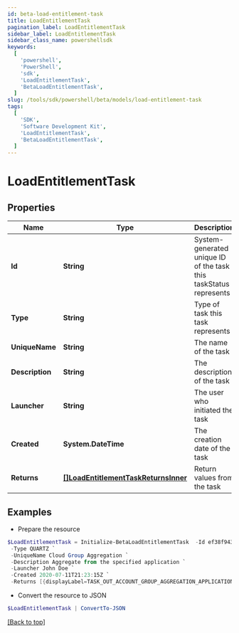 ```yaml
---
id: beta-load-entitlement-task
title: LoadEntitlementTask
pagination_label: LoadEntitlementTask
sidebar_label: LoadEntitlementTask
sidebar_class_name: powershellsdk
keywords:
  [
    'powershell',
    'PowerShell',
    'sdk',
    'LoadEntitlementTask',
    'BetaLoadEntitlementTask',
  ]
slug: /tools/sdk/powershell/beta/models/load-entitlement-task
tags:
  [
    'SDK',
    'Software Development Kit',
    'LoadEntitlementTask',
    'BetaLoadEntitlementTask',
  ]
---
```


# LoadEntitlementTask

## Properties

| Name | Type | Description | Notes |
| --- | --- | --- | --- |
| **Id** | **String** | System-generated unique ID of the task this taskStatus represents | [optional] |
| **Type** | **String** | Type of task this task represents | [optional] |
| **UniqueName** | **String** | The name of the task | [optional] |
| **Description** | **String** | The description of the task | [optional] |
| **Launcher** | **String** | The user who initiated the task | [optional] |
| **Created** | **System.DateTime** | The creation date of the task | [optional] |
| **Returns** | [**[]LoadEntitlementTaskReturnsInner**](load-entitlement-task-returns-inner) | Return values from the task | [optional] |

## Examples

- Prepare the resource

```powershell
$LoadEntitlementTask = Initialize-BetaLoadEntitlementTask  -Id ef38f94347e94562b5bb8424a56397d8 `
 -Type QUARTZ `
 -UniqueName Cloud Group Aggregation `
 -Description Aggregate from the specified application `
 -Launcher John Doe `
 -Created 2020-07-11T21:23:15Z `
 -Returns [{displayLabel=TASK_OUT_ACCOUNT_GROUP_AGGREGATION_APPLICATIONS, attributeName=applications}, {displayLabel=TASK_OUT_ACCOUNT_GROUP_AGGREGATION_TOTAL, attributeName=total}, {displayLabel=TASK_OUT_ACCOUNT_GROUP_AGGREGATION_CREATED, attributeName=groupsCreated}, {displayLabel=TASK_OUT_ACCOUNT_GROUP_AGGREGATION_UPDATED, attributeName=groupsUpdated}, {displayLabel=TASK_OUT_ACCOUNT_GROUP_AGGREGATION_DELETED, attributeName=groupsDeleted}]
```

- Convert the resource to JSON

```powershell
$LoadEntitlementTask | ConvertTo-JSON
```

[[Back to top]](#)
